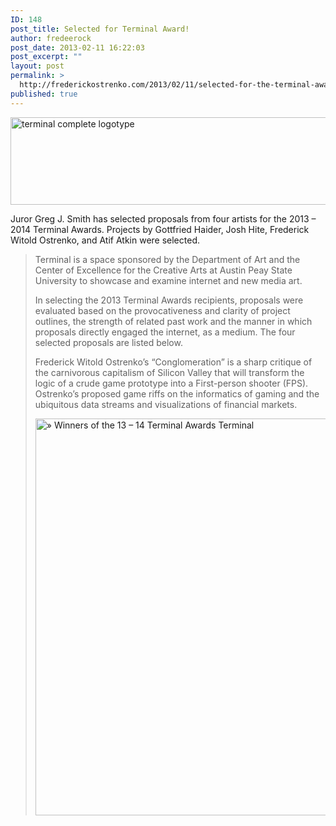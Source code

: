 ```yaml
---
ID: 148
post_title: Selected for Terminal Award!
author: fredeerock
post_date: 2013-02-11 16:22:03
post_excerpt: ""
layout: post
permalink: >
  http://frederickostrenko.com/2013/02/11/selected-for-the-terminal-award/
published: true
---
```

<a href="http://www.terminalapsu.org/"><img class="alignnone size-full wp-image-151" alt="terminal complete logotype" src="http://frederickostrenko.com/wp/wp-content/uploads/2013/02/terminal-logotype.jpg" width="800" height="140" /></a>

Juror Greg J. Smith has selected proposals from four artists for the 2013 – 2014 Terminal Awards. Projects by Gottfried Haider, Josh Hite, Frederick Witold Ostrenko, and Atif Atkin were selected.
<blockquote>Terminal is a space sponsored by the Department of Art and the Center of Excellence for the Creative Arts at Austin Peay State University to showcase and examine internet and new media art.

In selecting the 2013 Terminal Awards recipients, proposals were evaluated based on the provocativeness and clarity of project outlines, the strength of related past work and the manner in which proposals directly engaged the internet, as a medium. The four selected proposals are listed below.

Frederick Witold Ostrenko’s “Conglomeration” is a sharp critique of the carnivorous capitalism of Silicon Valley that will transform the logic of a crude game prototype into a First-person shooter (FPS). Ostrenko’s proposed game riffs on the informatics of gaming and the ubiquitous data streams and visualizations of financial markets.

<a href="http://frederickostrenko.com/wp/wp-content/uploads/2013/02/»-Winners-of-the-13-–-14-Terminal-Awards-Terminal.png"><img class="alignnone size-large wp-image-446" alt="» Winners of the 13 – 14 Terminal Awards Terminal" src="http://frederickostrenko.com/wp/wp-content/uploads/2013/02/»-Winners-of-the-13-–-14-Terminal-Awards-Terminal-1007x1024.png" width="625" height="635" /></a></blockquote>